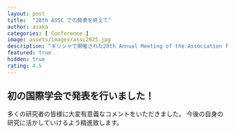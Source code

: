 ```yaml
---
layout: post
title:  "28th ASSC での発表を終えて"
author: asaka
categories: [ Conference ]
image: assets/images/assc2025.jpg
description: "ギリシャで開催された28th Annual Meeting of the Association for the Scientific Study of Consciousness に参加しました。"
featured: true
hidden: true
rating: 4.5
---
```


## 初の国際学会で発表を行いました！

多くの研究者の皆様に大変有意義なコメントをいただきました。
今後の自身の研究に活かしていけるよう精進致します。


